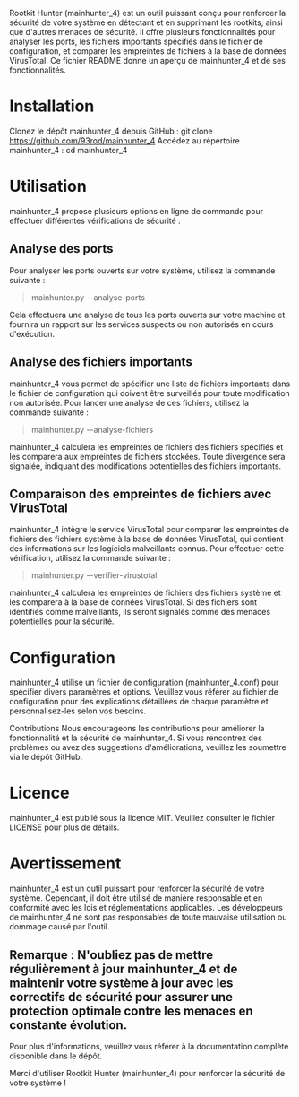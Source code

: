 Rootkit Hunter (mainhunter_4) est un outil puissant conçu pour renforcer la sécurité de votre système en détectant et en supprimant les rootkits, ainsi que d'autres menaces de sécurité. Il offre plusieurs fonctionnalités pour analyser les ports, les fichiers importants spécifiés dans le fichier de configuration, et comparer les empreintes de fichiers à la base de données VirusTotal. Ce fichier README donne un aperçu de mainhunter_4 et de ses fonctionnalités.

# Installation
Clonez le dépôt mainhunter_4 depuis GitHub : git clone https://github.com/93rod/mainhunter_4
Accédez au répertoire mainhunter_4 : cd mainhunter_4

# Utilisation
mainhunter_4 propose plusieurs options en ligne de commande pour effectuer différentes vérifications de sécurité :

## Analyse des ports
Pour analyser les ports ouverts sur votre système, utilisez la commande suivante :

> mainhunter.py --analyse-ports

Cela effectuera une analyse de tous les ports ouverts sur votre machine et fournira un rapport sur les services suspects ou non autorisés en cours d'exécution.

## Analyse des fichiers importants
mainhunter_4 vous permet de spécifier une liste de fichiers importants dans le fichier de configuration qui doivent être surveillés pour toute modification non autorisée. Pour lancer une analyse de ces fichiers, utilisez la commande suivante :

> mainhunter.py --analyse-fichiers

mainhunter_4 calculera les empreintes de fichiers des fichiers spécifiés et les comparera aux empreintes de fichiers stockées. Toute divergence sera signalée, indiquant des modifications potentielles des fichiers importants.

## Comparaison des empreintes de fichiers avec VirusTotal
mainhunter_4 intègre le service VirusTotal pour comparer les empreintes de fichiers des fichiers système à la base de données VirusTotal, qui contient des informations sur les logiciels malveillants connus. Pour effectuer cette vérification, utilisez la commande suivante :

> mainhunter.py --verifier-virustotal

mainhunter_4 calculera les empreintes de fichiers des fichiers système et les comparera à la base de données VirusTotal. Si des fichiers sont identifiés comme malveillants, ils seront signalés comme des menaces potentielles pour la sécurité.

# Configuration
mainhunter_4 utilise un fichier de configuration (mainhunter_4.conf) pour spécifier divers paramètres et options. Veuillez vous référer au fichier de configuration pour des explications détaillées de chaque paramètre et personnalisez-les selon vos besoins.

Contributions
Nous encourageons les contributions pour améliorer la fonctionnalité et la sécurité de mainhunter_4. Si vous rencontrez des problèmes ou avez des suggestions d'améliorations, veuillez les soumettre via le dépôt GitHub.

# Licence
mainhunter_4 est publié sous la licence MIT. Veuillez consulter le fichier LICENSE pour plus de détails.

# Avertissement
mainhunter_4 est un outil puissant pour renforcer la sécurité de votre système. Cependant, il doit être utilisé de manière responsable et en conformité avec les lois et réglementations applicables. Les développeurs de mainhunter_4 ne sont pas responsables de toute mauvaise utilisation ou dommage causé par l'outil.

## Remarque : N'oubliez pas de mettre régulièrement à jour mainhunter_4 et de maintenir votre système à jour avec les correctifs de sécurité pour assurer une protection optimale contre les menaces en constante évolution.

Pour plus d'informations, veuillez vous référer à la documentation complète disponible dans le dépôt.

Merci d'utiliser Rootkit Hunter (mainhunter_4) pour renforcer la sécurité de votre système !
